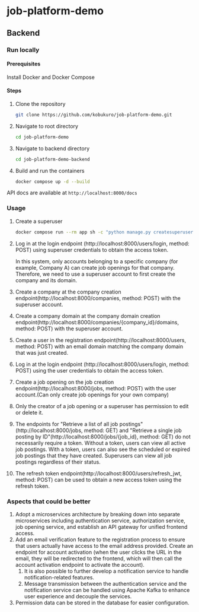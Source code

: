 # job-platform-demo

## Backend
### Run locally
#### Prerequisites
Install Docker and Docker Compose
#### Steps
1. Clone the repository
    ```bash
    git clone https://github.com/kobukuro/job-platform-demo.git
   ```
2. Navigate to root directory
    ```bash
    cd job-platform-demo
    ```
3. Navigate to backend directory
    ```bash
    cd job-platform-demo-backend
    ```
4. Build and run the containers
    ```bash
   docker compose up -d --build
   ```
API docs are available at `http://localhost:8000/docs`
### Usage
1. Create a superuser
    ```bash
    docker compose run --rm app sh -c "python manage.py createsuperuser"
    ```
2. Log in at the login endpoint (http://localhost:8000/users/login, method: POST) using superuser credentials to obtain the access token.
   
   In this system, only accounts belonging to a specific company (for example, Company A) can create job openings for that company. Therefore, we need to use a superuser account to first create the company and its domain.
3. Create a company at the company creation endpoint(http://localhost:8000/companies, method: POST) with the superuser account.
4. Create a company domain at the company domain creation endpoint(http://localhost:8000/companies/{company_id}/domains, method: POST) with the superuser account.
5. Create a user in the registration endpoint(http://localhost:8000/users, method: POST) with an email domain matching the company domain that was just created.
6. Log in at the login endpoint (http://localhost:8000/users/login, method: POST) using the user credentials to obtain the access token.
7. Create a job opening on the job creation endpoint(http://localhost:8000/jobs, method: POST) with the user account.(Can only create job openings for your own company)
8. Only the creator of a job opening or a superuser has permission to edit or delete it.
9. The endpoints for "Retrieve a list of all job postings"(http://localhost:8000/jobs, method: GET) and "Retrieve a single job posting by ID"(http://localhost:8000/jobs/{job_id}, method: GET)  do not necessarily require a token. Without a token, users can view all active job postings. With a token, users can also see the scheduled or expired job postings that they have created. Superusers can view all job postings regardless of their status.
10. The refresh token endpoint(http://localhost:8000/users/refresh_jwt, method: POST) can be used to obtain a new access token using the refresh token.
### Aspects that could be better
1. Adopt a microservices architecture by breaking down into separate microservices including authentication service, authorization service, job opening service, and establish an API gateway for unified frontend access.
2. Add an email verification feature to the registration process to ensure that users actually have access to the email address provided. Create an endpoint for account activation (when the user clicks the URL in the email, they will be redirected to the frontend, which will then call the account activation endpoint to activate the account).
   1. It is also possible to further develop a notification service to handle notification-related features.
   2. Message transmission between the authentication service and the notification service can be handled using Apache Kafka to enhance user experience and decouple the services.
3. Permission data can be stored in the database for easier configuration.